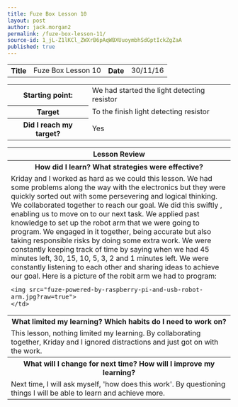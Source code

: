 ```yaml
---
title: Fuze Box Lesson 10
layout: post
author: jack.morgan2
permalink: /fuze-box-lesson-11/
source-id: 1_jL-Z1lKCl_ZWXrB6pAqWBXUuoymbhSdGptIckZgZaA
published: true
---
```

<table>
  <tr>
    <th>Title</th>
    <td>Fuze Box Lesson 10</td>
    <th>Date</th>
    <td>30/11/16</td>
  </tr>
</table>


<table>
  <tr>
    <th>Starting point:</th>
    <td>We had started the light detecting resistor</td>
  </tr>
  <tr>
    <th>Target</th>
    <td>To the finish light detecting resistor</td>
  </tr>
  <tr>
    <th>Did I reach my target?</th>
    <td>Yes</td>
  </tr>
</table>


<table>
  <tr>
    <th>Lesson Review</th>
  </tr>
  <tr>
    <th>How did I learn? What strategies were effective?</th>
  </tr>
  <tr>
    <td>Kriday and I worked as hard as we could this lesson. We had some problems along the way with the electronics but they were quickly sorted out with some persevering and logical thinking. We collaborated together to reach our goal. We did this swiftly , enabling us to move on to our next task. We applied past knowledge to set up the robot arm that we were going to program. We engaged in it together, being accurate but also taking responsible risks by doing some extra work.  We were constantly keeping track of time by saying when we had 45 minutes left, 30, 15, 10, 5, 3, 2 and 1 minutes left. We were constantly listening to each other and sharing ideas to achieve our goal. Here is a picture of the robit arm we had to program:
    
    
    
    
    
    <img src="fuze-powered-by-raspberry-pi-and-usb-robot-arm.jpg?raw=true">
    </td>
  </tr>
  <tr>
    <th>What limited my learning? Which habits do I need to work on?</th>
  </tr>
  <tr>
    <td>This lesson, nothing limited my learning. By collaborating together, Kriday and I ignored distractions and just got on with the work.</td>
  </tr>
  <tr>
    <th>What will I change for next time? How will I improve my learning?</th>
  </tr>
  <tr>
    <td>Next time, I will ask myself, 'how does this work'. By questioning things I will be able to learn and achieve more. </td>
  </tr>
</table>


